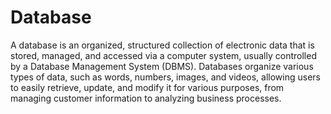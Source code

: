 # Database

A database is an organized, structured collection of electronic data that is stored, managed, and accessed via a computer system, usually controlled by a Database Management System (DBMS). Databases organize various types of data, such as words, numbers, images, and videos, allowing users to easily retrieve, update, and modify it for various purposes, from managing customer information to analyzing business processes. 

